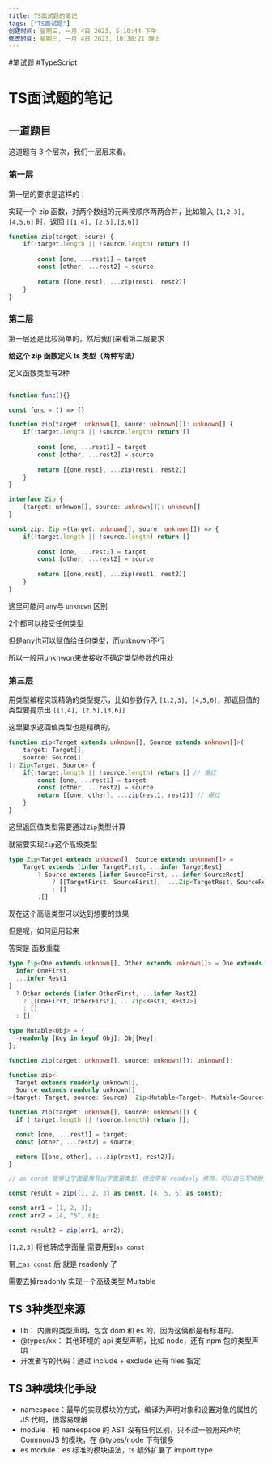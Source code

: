 ```yaml
---
title: TS面试题的笔记
tags: ["TS面试题"]
创建时间: 星期三, 一月 4日 2023, 5:10:44 下午
修改时间: 星期三, 一月 4日 2023, 10:30:21 晚上
---
```


#笔试题 #TypeScript 

# TS面试题的笔记


## 一道题目

这道题有 3 个层次，我们一层层来看。

### 第一层

第一层的要求是这样的：

实现一个 zip 函数，对两个数组的元素按顺序两两合并，比如输入 `[1,2,3], [4,5,6]` 时，返回 `[[1,4], [2,5],[3,6]]`


```typescript
function zip(target, soure) {
	if(!target.length || !source.length) return []
	
		const [one, ...rest1] = target
		const [other, ...rest2] = source
		
		return [[one,rest], ...zip(rest1, rest2)]
	}
}
```

### 第二层

第一层还是比较简单的，然后我们来看第二层要求：

**给这个 zip 函数定义 ts 类型（两种写法）**

定义函数类型有2种

```typescript

function func(){}

const func = () => {}

```

```typescript
function zip(target: unknown[], soure: unknown[]): unknown[] {
	if(!target.length || !source.length) return []
	
		const [one, ...rest1] = target
		const [other, ...rest2] = source
		
		return [[one,rest], ...zip(rest1, rest2)]
	}
}

interface Zip {
	(target: unknwon[], source: unknown[]): unknown[]
}

const zip: Zip =(target: unknown[], soure: unknown[]) => {
	if(!target.length || !source.length) return []
	
		const [one, ...rest1] = target
		const [other, ...rest2] = source
		
		return [[one,rest], ...zip(rest1, rest2)]
	}
}
```

这里可能问 `any`与 `unknown` 区别

2个都可以接受任何类型

但是any也可以赋值给任何类型，而unknown不行

所以一般用unknwon来做接收不确定类型参数的用处

### 第三层

用类型编程实现精确的类型提示，比如参数传入 `[1,2,3], [4,5,6]`，那返回值的类型要提示出 `[[1,4], [2,5],[3,6]]`

这里要求返回值类型也是精确的，

```typescript
function zip<Target extends unknown[], Source extends unknown[]>(
	target: Target[],
	source: Source[]
): Zip<Target, Source> {
	if(!target.length || !source.length) return [] // 爆红
		const [one, ...rest1] = target
		const [other, ...rest2] = source
		return [[one, other], ...zip(rest1, rest2)] // 爆红
	}
}
```

这里返回值类型需要通过`Zip`类型计算

就需要实现`Zip`这个高级类型

```typescript
type Zip<Target extends unknown[], Source extends unknown[]> = 
	Target extends [infer TargetFirst, ...infer TargetRest]
		? Source extends [infer SourceFirst, ...infer SourceRest]
			? [[TargetFirst, SourceFirst],  ...Zip<TargetRest, SourceRest>]
			: []
		:[]
```

现在这个高级类型可以达到想要的效果

但是呢，如何运用起来

答案是 函数重载

```typescript
type Zip<One extends unknown[], Other extends unknown[]> = One extends [
  infer OneFirst,
  ...infer Rest1
]
  ? Other extends [infer OtherFirst, ...infer Rest2]
    ? [[OneFirst, OtherFirst], ...Zip<Rest1, Rest2>]
    : []
  : [];

type Mutable<Obj> = {
  -readonly [Key in keyof Obj]: Obj[Key];
};

function zip(target: unknown[], source: unknown[]): unknown[];

function zip<
  Target extends readonly unknown[],
  Source extends readonly unknown[]
>(target: Target, source: Source): Zip<Mutable<Target>, Mutable<Source>>;

function zip(target: unknown[], source: unknown[]) {
  if (!target.length || !source.length) return [];

  const [one, ...rest1] = target;
  const [other, ...rest2] = source;

  return [[one, other], ...zip(rest1, rest2)];
}

// as const 能够让字面量推导出字面量类型，但会带有 readonly 修饰，可以自己写映射类型来去掉这个修饰。

const result = zip([1, 2, 3] as const, [4, 5, 6] as const);

const arr1 = [1, 2, 3];
const arr2 = [4, "5", 6];

const result2 = zip(arr1, arr2);
```

`[1,2,3]` 将他转成字面量 需要用到`as const`

带上`as const` 后 就是 readonly 了

需要去掉readonly 实现一个高级类型 Multable

## TS 3种类型来源

-   lib： 内置的类型声明，包含 dom 和 es 的，因为这俩都是有标准的。
-   @types/xx： 其他环境的 api 类型声明，比如 node，还有 npm 包的类型声明
-   开发者写的代码：通过 include + exclude 还有 files 指定

## TS 3种模块化手段

-   namespace：最早的实现模块的方式，编译为声明对象和设置对象的属性的 JS 代码，很容易理解
-   module：和 namespace 的 AST 没有任何区别，只不过一般用来声明 CommonJS 的模块，在 @types/node 下有很多
-   es module：es 标准的模块语法，ts 额外扩展了 import type









